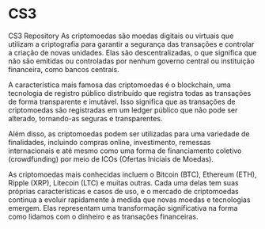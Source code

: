 # CS3
CS3 Repository
As criptomoedas são moedas digitais ou virtuais que utilizam a criptografia para garantir a segurança das transações e controlar a criação de novas unidades. Elas são descentralizadas, o que significa que não são emitidas ou controladas por nenhum governo central ou instituição financeira, como bancos centrais.

A característica mais famosa das criptomoedas é o blockchain, uma tecnologia de registro público distribuído que registra todas as transações de forma transparente e imutável. Isso significa que as transações de criptomoedas são registradas em um ledger público que não pode ser alterado, tornando-as seguras e transparentes.

Além disso, as criptomoedas podem ser utilizadas para uma variedade de finalidades, incluindo compras online, investimento, remessas internacionais e até mesmo como uma forma de financiamento coletivo (crowdfunding) por meio de ICOs (Ofertas Iniciais de Moedas).

As criptomoedas mais conhecidas incluem o Bitcoin (BTC), Ethereum (ETH), Ripple (XRP), Litecoin (LTC) e muitas outras. Cada uma delas tem suas próprias características e casos de uso, e o mercado de criptomoedas continua a evoluir rapidamente à medida que novas moedas e tecnologias emergem. Elas representam uma transformação significativa na forma como lidamos com o dinheiro e as transações financeiras.
